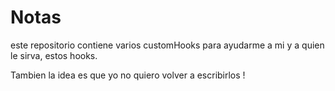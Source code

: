# Notas

este repositorio contiene varios customHooks para ayudarme a mi y a quien le sirva, estos hooks.

Tambien la idea es que yo no quiero volver a escribirlos !
